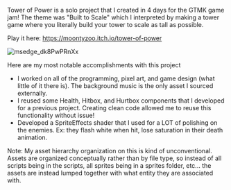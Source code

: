 Tower of Power is a solo project that I created in 4 days for the GTMK game jam! The theme was "Built to Scale" which I interpreted by making a tower game where you literally build your tower to scale as tall as possible.

Play it here: https://moontyzoo.itch.io/tower-of-power

![msedge_dk8PwPRnXx](https://github.com/user-attachments/assets/9512163f-7a6d-4cb3-ae07-d169018a6c87)


Here are my most notable accomplishments with this project
  - I worked on all of the programming, pixel art, and game design (what little of it there is). The background music is the only asset I sourced externally.
  - I reused some Health, Hitbox, and Hurtbox components that I developed for a previous project. Creating clean code allowed me to reuse this functionality without issue!
  - Developed a SpriteEffects shader that I used for a LOT of polishing on the enemies. Ex: they flash white when hit, lose saturation in their death animation.

Note: My asset hierarchy organization on this is kind of unconventional. Assets are organized conceptually rather than by file type,
so instead of all scripts being in the scripts, all sprites being in a sprites folder, etc... the assets are instead lumped together with
what entity they are associated with.
